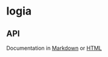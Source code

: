 # logia

## API
Documentation in [Markdown](docs/api.md) or [HTML](https://htmlpreview.github.io/?https://github.com/jahnestacado/logia/blob/master/docs/api.html/index.html)
